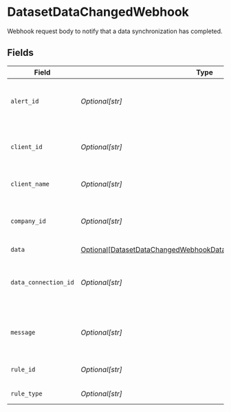 # DatasetDataChangedWebhook

Webhook request body to notify that a data synchronization has completed.


## Fields

| Field                                                                                                                                             | Type                                                                                                                                              | Required                                                                                                                                          | Description                                                                                                                                       | Example                                                                                                                                           |
| ------------------------------------------------------------------------------------------------------------------------------------------------- | ------------------------------------------------------------------------------------------------------------------------------------------------- | ------------------------------------------------------------------------------------------------------------------------------------------------- | ------------------------------------------------------------------------------------------------------------------------------------------------- | ------------------------------------------------------------------------------------------------------------------------------------------------- |
| `alert_id`                                                                                                                                        | *Optional[str]*                                                                                                                                   | :heavy_minus_sign:                                                                                                                                | Unique identifier of the webhook event.                                                                                                           |                                                                                                                                                   |
| `client_id`                                                                                                                                       | *Optional[str]*                                                                                                                                   | :heavy_minus_sign:                                                                                                                                | Unique identifier for your client in Codat.                                                                                                       |                                                                                                                                                   |
| `client_name`                                                                                                                                     | *Optional[str]*                                                                                                                                   | :heavy_minus_sign:                                                                                                                                | Name of your client in Codat.                                                                                                                     |                                                                                                                                                   |
| `company_id`                                                                                                                                      | *Optional[str]*                                                                                                                                   | :heavy_minus_sign:                                                                                                                                | Unique identifier for your SMB in Codat.                                                                                                          | 8a210b68-6988-11ed-a1eb-0242ac120002                                                                                                              |
| `data`                                                                                                                                            | [Optional[DatasetDataChangedWebhookDatasetDataChangedWebhookData]](../../models/shared/datasetdatachangedwebhookdatasetdatachangedwebhookdata.md) | :heavy_minus_sign:                                                                                                                                | N/A                                                                                                                                               |                                                                                                                                                   |
| `data_connection_id`                                                                                                                              | *Optional[str]*                                                                                                                                   | :heavy_minus_sign:                                                                                                                                | Unique identifier for a company's data connection.                                                                                                | 2e9d2c44-f675-40ba-8049-353bfcb5e171                                                                                                              |
| `message`                                                                                                                                         | *Optional[str]*                                                                                                                                   | :heavy_minus_sign:                                                                                                                                | A human readable message about the webhook.                                                                                                       |                                                                                                                                                   |
| `rule_id`                                                                                                                                         | *Optional[str]*                                                                                                                                   | :heavy_minus_sign:                                                                                                                                | Unique identifier for the rule.                                                                                                                   |                                                                                                                                                   |
| `rule_type`                                                                                                                                       | *Optional[str]*                                                                                                                                   | :heavy_minus_sign:                                                                                                                                | The type of rule.                                                                                                                                 |                                                                                                                                                   |